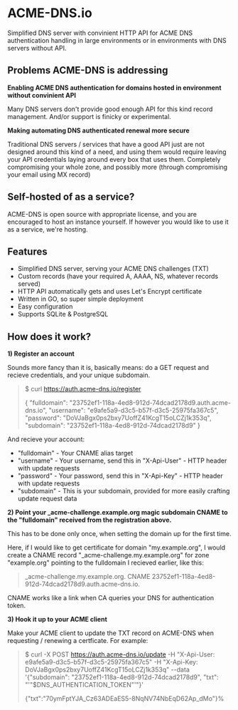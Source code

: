ACME-DNS.io
===========

Simplified DNS server with convinient HTTP API for ACME DNS authentication handling in large environments or in environments with DNS servers without API.

Problems ACME-DNS is addressing
-------------------------------------------------
**Enabling ACME DNS authentication for domains hosted in environment without convinient API**

Many DNS servers don't provide good enough API for this kind record management. And/or support is finicky or experimental.

**Making automating DNS authenticated renewal more secure**

Traditional DNS servers / services that have a good API just are not designed around this kind of a need, and using them would require leaving your API credentials laying around every box that uses them. Completely compromising your whole zone, and possibly more (through compromising your email using MX record)


Self-hosted of as a service?
--------------------------------------
ACME-DNS is open source with appropriate license, and you are encouraged to host an instance yourself. If however you would like to use it as a service, we're hosting. 


Features
------------
* Simplified DNS server, serving your ACME DNS challenges (TXT)
* Custom records (have your required A, AAAA, NS, whatever records served)
* HTTP API automatically gets and uses Let's Encrypt certificate
* Written in GO, so super simple deployment
* Easy configuration
* Supports SQLite & PostgreSQL

How does it work?
--------------------------
**1) Register an account**

Sounds more fancy than it is, basically means: do a GET request and recieve credentials, and your unique subdomain.
>$ curl https://auth.acme-dns.io/register
>
>{
>    "fulldomain": "23752ef1-118a-4ed8-912d-74dcad2178d9.auth.acme-dns.io",
>    "username": "e9afe5a9-d3c5-b57f-d3c5-25975fa367c5",
>    "password": "DoVJaBgx0ps2bxy7UoffZ41KcgT15oLCZj1k353q",
>    "subdomain": "23752ef1-118a-4ed8-912d-74dcad2178d9"
>}

And recieve your account:

- "fulldomain" - Your CNAME alias target
- "username" - Your username, send this in "X-Api-User" - HTTP header with update requests
- "password" - Your password, send this in "X-Api-Key" - HTTP header with update requests
- "subdomain" - This is your subdomain, provided for more easily crafting update request data

**2) Point your _acme-challenge.example.org magic subdomain CNAME to the "fulldomain" received from the registration above.**

This has to be done only once, when setting the domain up for the first time. 

Here, if I would like to get certificate for domain "my.example.org", I would create a CNAME record "_acme-challenge.my.example.org" for zone "example.org" pointing to the fulldomain I recieved earlier, like this: 
>_acme-challenge.my.example.org. CNAME 23752ef1-118a-4ed8-912d-74dcad2178d9.auth.acme-dns.io.

CNAME works like a link when CA queries your DNS for authentication token.

**3) Hook it up to your ACME client**

Make your ACME client to update the TXT record on ACME-DNS when requesting / renewing a certficate. For example:

> $ curl -X POST https://auth.acme-dns.io/update
>-H "X-Api-User: e9afe5a9-d3c5-b57f-d3c5-25975fa367c5" 
>-H "X-Api-Key: DoVJaBgx0ps2bxy7UoffZ41KcgT15oLCZj1k353q" 
>--data '{"subdomain": "23752ef1-118a-4ed8-912d-74dcad2178d9", 
>         "txt": "'"$DNS_AUTHENTICATION_TOKEN"'"}'
>         
>{"txt":"70ymFptYJA_Cz63ADEaES5-8NqNV74NbEqD62Ap_dMo"}%

